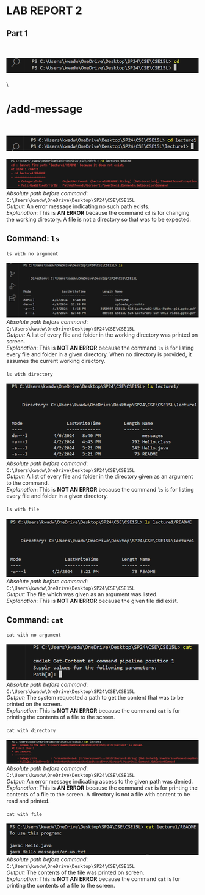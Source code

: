
# **LAB REPORT 2**
## Part 1
\
\
![Screenshot of my ChatServer code](cd_.png)
\
\
\
# /add-message
\
\
![Screenshot 1](cd_directory.png)
\
\
![Screenshot 2](cd_file.png)
\
_Absolute path before command_: `C:\Users\kwadw\OneDrive\Desktop\SP24\CSE\CSE15L`
\
_Output:_ An error message indicating no such path exists.
\
_Explanation_: This is **AN ERROR** because the command `cd` is for changing the working directory. A file is not a directory so that was to be expected.

## Command: `ls`
`ls with no argument`
\
\
![Image](ls_.png)
\
_Absolute path before command_: `C:\Users\kwadw\OneDrive\Desktop\SP24\CSE\CSE15L`
\
_Output:_ A list of every file and folder in the working directory was printed on screen.
\
_Explanation_: This is **NOT AN ERROR** because the command `ls` is for listing every file and folder in a given directory. When no directory is provided, it assumes the current working directory.
\
\
`ls with directory`
\
\
![Image](ls_directory.png)
\
_Absolute path before command_: `C:\Users\kwadw\OneDrive\Desktop\SP24\CSE\CSE15L`
\
_Output:_ A list of every file and folder in the directory given as an argument to the command.
\
_Explanation_: This is **NOT AN ERROR** because the command `ls` is for listing every file and folder in a given directory.
\
\
`ls with file`
\
\
![Image](ls_file.png)
\
_Absolute path before command_: `C:\Users\kwadw\OneDrive\Desktop\SP24\CSE\CSE15L`
\
_Output:_ The file which was given as an argument was listed.
\
_Explanation_: This is **NOT AN ERROR** because the given file did exist.

## Command: `cat`
`cat with no argument`
\
\
![Image](cat_.png)
\
_Absolute path before command_: `C:\Users\kwadw\OneDrive\Desktop\SP24\CSE\CSE15L`
\
_Output:_ The system requested a path to get the content that was to be printed on the screen.
\
_Explanation_: This is **NOT AN ERROR** because the command `cat` is for printing the contents of a file to the screen.
\
\
`cat with directory`
\
\
![Image](cat_directory.png)
\
_Absolute path before command_: `C:\Users\kwadw\OneDrive\Desktop\SP24\CSE\CSE15L`
\
_Output:_ An error message indicating access to the given path was denied.
\
_Explanation_: This is **AN ERROR** because the command `cat` is for printing the contents of a file to the screen. A directory is not a file with content to be read and printed.
\
\
`cat with file`
\
\
![Image](cat_file.png)
\
_Absolute path before command_: `C:\Users\kwadw\OneDrive\Desktop\SP24\CSE\CSE15L`
\
_Output:_ The contents of the file was printed on screen.
\
_Explanation_: This is **NOT AN ERROR** because the command `cat` is for printing the contents of a file to the screen.
